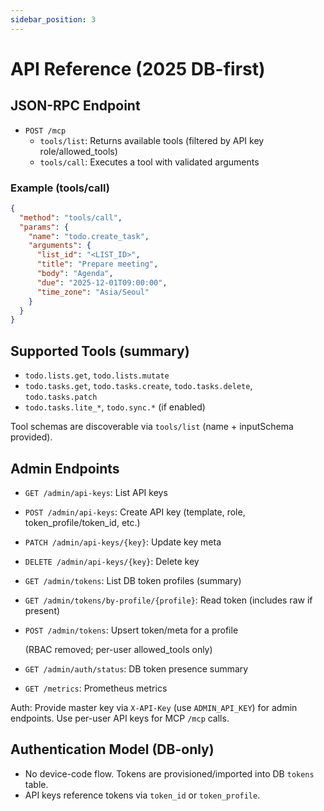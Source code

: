 ```yaml
---
sidebar_position: 3
---
```


# API Reference (2025 DB-first)

## JSON-RPC Endpoint
- `POST /mcp`
  - `tools/list`: Returns available tools (filtered by API key role/allowed_tools)
  - `tools/call`: Executes a tool with validated arguments

### Example (tools/call)
```json
{
  "method": "tools/call",
  "params": {
    "name": "todo.create_task",
    "arguments": {
      "list_id": "<LIST_ID>",
      "title": "Prepare meeting",
      "body": "Agenda",
      "due": "2025-12-01T09:00:00",
      "time_zone": "Asia/Seoul"
    }
  }
}
```

## Supported Tools (summary)
- `todo.lists.get`, `todo.lists.mutate`
- `todo.tasks.get`, `todo.tasks.create`, `todo.tasks.delete`, `todo.tasks.patch`
- `todo.tasks.lite_*`, `todo.sync.*` (if enabled)

Tool schemas are discoverable via `tools/list` (name + inputSchema provided).

## Admin Endpoints
- `GET /admin/api-keys`: List API keys
- `POST /admin/api-keys`: Create API key (template, role, token_profile/token_id, etc.)
- `PATCH /admin/api-keys/{key}`: Update key meta
- `DELETE /admin/api-keys/{key}`: Delete key

- `GET /admin/tokens`: List DB token profiles (summary)
- `GET /admin/tokens/by-profile/{profile}`: Read token (includes raw if present)
- `POST /admin/tokens`: Upsert token/meta for a profile

  (RBAC removed; per-user allowed_tools only)

- `GET /admin/auth/status`: DB token presence summary
- `GET /metrics`: Prometheus metrics

Auth: Provide master key via `X-API-Key` (use `ADMIN_API_KEY`) for admin endpoints. Use per-user API keys for MCP `/mcp` calls.

## Authentication Model (DB-only)
- No device-code flow. Tokens are provisioned/imported into DB `tokens` table.
- API keys reference tokens via `token_id` or `token_profile`.
